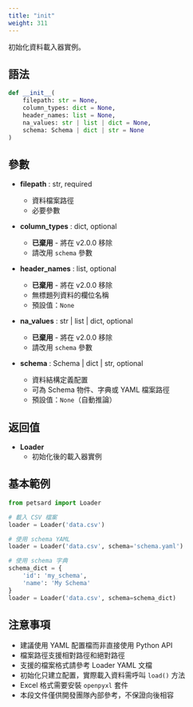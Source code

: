 ```yaml
---
title: "init"
weight: 311
---
```


初始化資料載入器實例。

## 語法

```python
def __init__(
    filepath: str = None,
    column_types: dict = None,
    header_names: list = None,
    na_values: str | list | dict = None,
    schema: Schema | dict | str = None
)
```

## 參數

- **filepath** : str, required
    - 資料檔案路徑
    - 必要參數

- **column_types** : dict, optional
    - **已棄用** - 將在 v2.0.0 移除
    - 請改用 `schema` 參數

- **header_names** : list, optional
    - **已棄用** - 將在 v2.0.0 移除
    - 無標題列資料的欄位名稱
    - 預設值：`None`

- **na_values** : str | list | dict, optional
    - **已棄用** - 將在 v2.0.0 移除
    - 請改用 `schema` 參數

- **schema** : Schema | dict | str, optional
    - 資料結構定義配置
    - 可為 Schema 物件、字典或 YAML 檔案路徑
    - 預設值：`None`（自動推論）

## 返回值

- **Loader**
    - 初始化後的載入器實例

## 基本範例

```python
from petsard import Loader

# 載入 CSV 檔案
loader = Loader('data.csv')

# 使用 schema YAML
loader = Loader('data.csv', schema='schema.yaml')

# 使用 schema 字典
schema_dict = {
    'id': 'my_schema',
    'name': 'My Schema'
}
loader = Loader('data.csv', schema=schema_dict)
```

## 注意事項

- 建議使用 YAML 配置檔而非直接使用 Python API
- 檔案路徑支援相對路徑和絕對路徑
- 支援的檔案格式請參考 Loader YAML 文檔
- 初始化只建立配置，實際載入資料需呼叫 `load()` 方法
- Excel 格式需要安裝 `openpyxl` 套件
- 本段文件僅供開發團隊內部參考，不保證向後相容